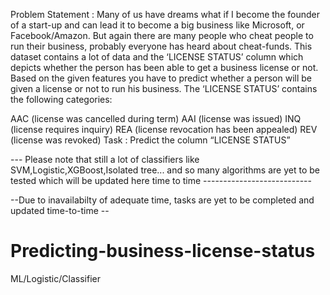 Problem Statement : Many of us have dreams what if I become the founder of a start-up and can lead it to become a big business like Microsoft, or Facebook/Amazon. But again there are many people who cheat people to run their business, probably everyone has heard about cheat-funds. This dataset contains a lot of data and the ‘LICENSE STATUS’ column which depicts whether the person has been able to get a business license or not. Based on the given features you have to predict whether a person will be given a license or not to run his business. The ‘LICENSE STATUS’ contains the following categories:

AAC (license was cancelled during term)
AAI (license was issued)
INQ (license requires inquiry)
REA (license revocation has been appealed)
REV (license was revoked) 
Task : Predict the column “LICENSE STATUS” 


 --- Please note that still a lot of classifiers like SVM,Logistic,XGBoost,Isolated tree... and so many algorithms
are yet to be tested which will be updated here time to time   ---------------------------

--Due to inavailabilty of adequate time, tasks are yet to be completed and updated time-to-time -- 

# Predicting-business-license-status
ML/Logistic/Classifier
